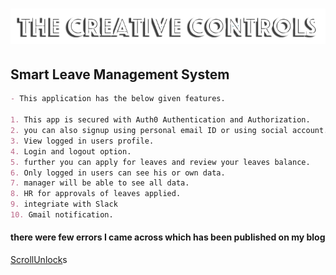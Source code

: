 # <h1><a href="https://scrollunlock.wordpress.com/"><img src="https://github.com/trickyj/Blog_app_in_Django/blob/master/src/assets/logo.png"></a></h1>	

## Smart Leave Management System

```markdown
- This application has the below given features.

1. This app is secured with Auth0 Authentication and Authorization.
2. you can also signup using personal email ID or using social account.
3. View logged in users profile.
4. Login and logout option.
5. further you can apply for leaves and review your leaves balance.
6. Only logged in users can see his or own data.
7. manager will be able to see all data.
8. HR for approvals of leaves applied.
9. integriate with Slack
10. Gmail notification.
```
#### there were few errors I came across which has been published on my blog

<a href="https://scrollunlock.wordpress.com/">ScrollUnlock</a>s